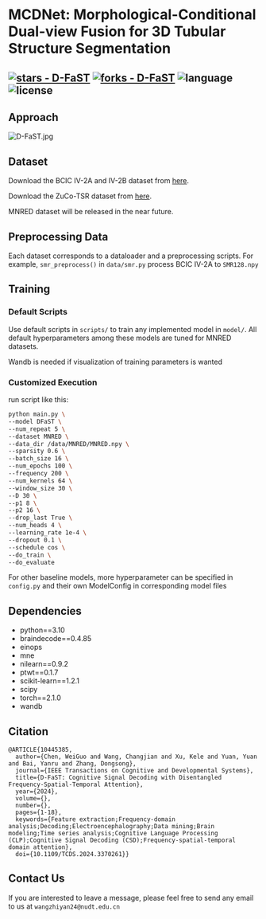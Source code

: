 # MCDNet: Morphological-Conditional Dual-view Fusion for 3D Tubular Structure Segmentation

[![stars - D-FaST](https://img.shields.io/github/stars/AdFiFi/D-FaST?style=social)](https://github.com/AdFiFi/D-FaST)
[![forks - D-FaST](https://img.shields.io/github/forks/AdFiFi/D-FaST?style=social)](https://github.com/AdFiFi/D-FaST)
![language](https://img.shields.io/github/languages/top/AdFiFi/D-FaST?color=lightgrey)
![license](https://img.shields.io/github/license/AdFiFi/D-FaST)
---

## Approach

![D-FaST.jpg](pictures/D-FaST.jpg)

## Dataset

Download the BCIC IV-2A and IV-2B dataset from [here](https://www.bbci.de/competition/iv/index.html).

Download the ZuCo-TSR dataset from [here](https://osf.io/q3zws/).

MNRED dataset will be released in the near future.

## Preprocessing Data

Each dataset corresponds to a dataloader and a preprocessing scripts. 
For example, ```smr_preprocess()``` in ```data/smr.py``` process BCIC IV-2A to ```SMR128.npy``` 

## Training

### Default Scripts
Use default scripts in ```scripts/``` to train any implemented model in ```model/```. 
All default hyperparameters among these models are tuned for MNRED datasets.

Wandb is needed if visualization of training parameters is wanted

### Customized Execution

run script like this:
```bash
python main.py \
--model DFaST \
--num_repeat 5 \
--dataset MNRED \
--data_dir /data/MNRED/MNRED.npy \
--sparsity 0.6 \
--batch_size 16 \
--num_epochs 100 \
--frequency 200 \
--num_kernels 64 \
--window_size 30 \
--D 30 \
--p1 8 \
--p2 16 \
--drop_last True \
--num_heads 4 \
--learning_rate 1e-4 \
--dropout 0.1 \
--schedule cos \
--do_train \
--do_evaluate
```
For other baseline models, more hyperparameter can be specified in ```config.py``` 
and their own ModelConfig in corresponding model files

## Dependencies
- python==3.10
- braindecode==0.4.85
- einops
- mne
- nilearn==0.9.2
- ptwt==0.1.7
- scikit-learn==1.2.1
- scipy
- torch==2.1.0
- wandb

## Citation

```
@ARTICLE{10445385,
  author={Chen, WeiGuo and Wang, Changjian and Xu, Kele and Yuan, Yuan and Bai, Yanru and Zhang, Dongsong},
  journal={IEEE Transactions on Cognitive and Developmental Systems}, 
  title={D-FaST: Cognitive Signal Decoding with Disentangled Frequency-Spatial-Temporal Attention}, 
  year={2024},
  volume={},
  number={},
  pages={1-18},
  keywords={Feature extraction;Frequency-domain analysis;Decoding;Electroencephalography;Data mining;Brain modeling;Time series analysis;Cognitive Language Processing (CLP);Cognitive Signal Decoding (CSD);Frequency-spatial-temporal domain attention},
  doi={10.1109/TCDS.2024.3370261}}

```

## Contact Us

If you are interested to leave a message, please feel free to send any email to us at ```wangzhiyan24@nudt.edu.cn```
